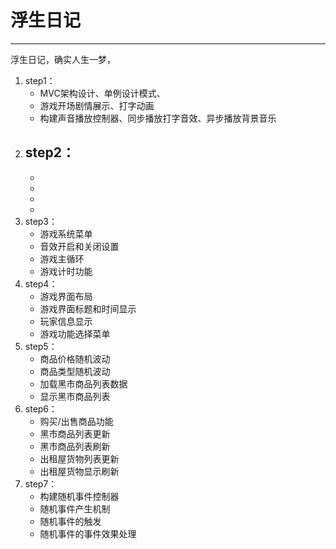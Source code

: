 # 浮生日记

---

浮生日记，确实人生一梦，

1. step1：
    - MVC架构设计、单例设计模式、
    - 游戏开场剧情展示、打字动画
    - 构建声音播放控制器、同步播放打字音效、异步播放背景音乐
3. step2：
    - 
    - 
    - 
    - 
    - 
4. step3：
    - 游戏系统菜单
    - 音效开启和关闭设置
    - 游戏主循环
    - 游戏计时功能
5. step4：
    - 游戏界面布局
    - 游戏界面标题和时间显示
    - 玩家信息显示
    - 游戏功能选择菜单
6. step5：
    - 商品价格随机波动
    - 商品类型随机波动
    - 加载黑市商品列表数据
    - 显示黑市商品列表
7. step6：
    - 购买/出售商品功能
    - 黑市商品列表更新
    - 黑市商品列表刷新
    - 出租屋货物列表更新
    - 出租屋货物显示刷新
8. step7：
    - 构建随机事件控制器
    - 随机事件产生机制
    - 随机事件的触发
    - 随机事件的事件效果处理